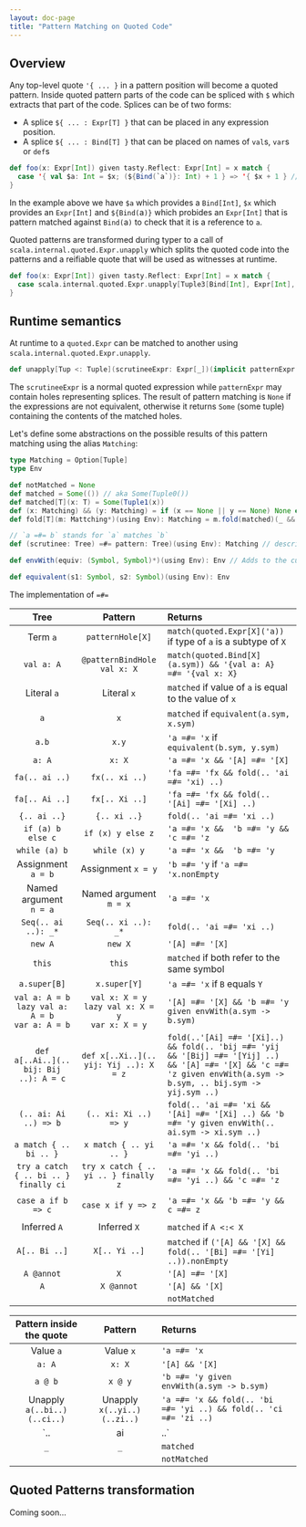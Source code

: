 ```yaml
---
layout: doc-page
title: "Pattern Matching on Quoted Code"
---
```



## Overview

Any top-level quote `'{ ... }` in a pattern position will become a quoted pattern. Inside quoted pattern parts of the code can be spliced with `$` which extracts that part of the code.
Splices can be of two forms:
* A splice `${ ... : Expr[T] }` that can be placed in any expression position.
* A splice `${ ... : Bind[T] }` that can be placed on names of `val`s, `var`s or `def`s

```scala
def foo(x: Expr[Int]) given tasty.Reflect: Expr[Int] = x match {
  case '{ val $a: Int = $x; (${Bind(`a`)}: Int) + 1 } => '{ $x + 1 } // TODO needs fix for #6328, `a` is currently not in scope while typing
}
```
In the example above we have `$a` which provides a `Bind[Int]`, `$x` which provides an `Expr[Int]` and `${Bind(`a`)}` which probides an `Expr[Int]` that is pattern matched against `Bind(`a`)` to check that it is a reference to `a`.

Quoted patterns are transformed during typer to a call of `scala.internal.quoted.Expr.unapply` which splits the quoted code into the patterns and a reifiable quote that will be used as witnesses at runtime.

```scala
def foo(x: Expr[Int]) given tasty.Reflect: Expr[Int] = x match {
  case scala.internal.quoted.Expr.unapply[Tuple3[Bind[Int], Expr[Int], Expr[Int]]](Tuple3(a, x, Bind(`a`), y))('{ @patternBindHole val a: Int = patternHole[Int]; patternHole[Int] + 1 }) =>
}
```


## Runtime semantics

At runtime to a `quoted.Expr` can be matched to another using `scala.internal.quoted.Expr.unapply`.

```scala
def unapply[Tup <: Tuple](scrutineeExpr: Expr[_])(implicit patternExpr: Expr[_], reflection: Reflection): Option[Tup]
```

The `scrutineeExpr` is a normal quoted expression while `patternExpr` may contain holes representing splices.
The result of pattern matching is `None` if the expressions are not equivalent, otherwise it returns `Some` (some tuple) containing the contents of the matched holes.

Let's define some abstractions on the possible results of this pattern matching using the alias `Matching`:
```scala
type Matching = Option[Tuple]
type Env

def notMatched = None
def matched = Some(()) // aka Some(Tuple0())
def matched[T](x: T) = Some(Tuple1(x))
def (x: Matching) && (y: Matching) = if (x == None || y == None) None else Some(x.get ++ y.get)
def fold[T](m: Mattching*)(using Env): Matching = m.fold(matched)(_ && _)

// `a =#= b` stands for `a` matches `b`
def (scrutinee: Tree) =#= pattern: Tree)(using Env): Matching // described by cases in the tables below

def envWith(equiv: (Symbol, Symbol)*)(using Env): Env // Adds to the current environment the fact that s1 from the scrutinee is equivalent to s2 in the pattern

def equivalent(s1: Symbol, s2: Symbol)(using Env): Env
```

The implementation of `=#=`

| Tree                      | Pattern                     | Returns     |
| :-----------------------: | :-------------------------: | :---------- |
| Term `a`                  | `patternHole[X]`            | `match(quoted.Expr[X]('a))` if type of `a` is a subtype of `X`
| `val a: A`                | `@patternBindHole val x: X` | `match(quoted.Bind[X](a.sym)) && '{val a: A} =#= '{val x: X}`
| Literal `a`               | Literal `x`                 | `matched` if value of `a` is equal to the value of `x`
| `a`                       | `x`                         | `matched` if `equivalent(a.sym, x.sym)`
| `a.b`                     | `x.y`                       | `'a =#= 'x` if `equivalent(b.sym, y.sym)`
| `a: A`                    | `x: X`                      | `'a =#= 'x && '[A] =#= '[X]`
| `fa(.. ai ..)`            | `fx(.. xi ..)`              | `'fa =#= 'fx && fold(.. 'ai =#= 'xi) ..)`
| `fa[.. Ai ..]`            | `fx[.. Xi ..]`              | `'fa =#= 'fx && fold(.. '[Ai] =#= '[Xi] ..)`
| `{.. ai ..}`              | `{.. xi ..}`                | `fold(.. 'ai =#= 'xi ..)`
| `if (a) b else c`         | `if (x) y else z`           | `'a =#= 'x &&  'b =#= 'y && 'c =#= 'z`
| `while (a) b`             | `while (x) y`               | `'a =#= 'x &&  'b =#= 'y`
| Assignment `a = b`        | Assignment `x = y`          | `'b =#= 'y` if `'a =#= 'x.nonEmpty`
| Named argument<br>`n = a` | Named argument<br>`m = x`   | `'a =#= 'x`
| `Seq(.. ai ..): _*`       | `Seq(.. xi ..): _*`         | `fold(.. 'ai =#= 'xi ..)`
| `new A`                   | `new X`                     | `'[A] =#= '[X]`
| `this`                    | `this`                      | `matched` if both refer to the same symbol
| `a.super[B]`              | `x.super[Y]`                | `'a =#= 'x` if `B` equals `Y`
| `val a: A = b`<br>`lazy val a: A = b`<br>`var a: A = b` | `val x: X = y`<br>`lazy val x: X = y`<br>`var x: X = y`              | `'[A] =#= '[X] && 'b =#= 'y given envWith(a.sym -> b.sym)`
| `def a[..Ai..](.. bij: Bij ..): A = c` | `def x[..Xi..](.. yij: Yij ..): X = z` | `fold(..'[Ai] =#= '[Xi]..) && fold(.. 'bij =#= 'yij && '[Bij] =#= '[Yij] ..) && '[A] =#= '[X] && 'c =#= 'z given envWith(a.sym -> b.sym, .. bij.sym -> yij.sym ..)`
| `(.. ai: Ai ..) => b` | `(.. xi: Xi ..) => y` | `fold(.. 'ai =#= 'xi && '[Ai] =#= '[Xi] ..) && 'b =#= 'y given envWith(.. ai.sym -> xi.sym ..)`
| `a match { .. bi .. }`    | `x match { .. yi .. }`   | `'a =#= 'x && fold(.. 'bi =#= 'yi ..)`
| `try a catch { .. bi .. } finally ci`    | `try x catch { .. yi .. } finally z`   | `'a =#= 'x && fold(.. 'bi =#= 'yi ..) && 'c =#= 'z`
|                           |                          |
| `case a if b => c`        | `case x if y => z`       | `'a =#= 'x && 'b =#= 'y && c =#= z`
|                           |                          |
| Inferred `A`              | Inferred `X`             | `matched` if `A <:< X`
| `A[.. Bi ..]`             | `X[.. Yi ..]`            | `matched` if `('[A] && '[X] && fold(.. '[Bi] =#= '[Yi] ..)).nonEmpty`
| `A @annot`                | `X`                      | `'[A] =#= '[X]`
| `A`                       | `X @annot`               | `'[A] && '[X]`
|                           |                          | `notMatched`


| Pattern inside the quote    | Pattern                     | Returns        |
| :-------------------------: |:--------------------------: | :------------- |
| Value `a`                   | Value `x`                   | `'a =#= 'x`
| `a: A`                      | `x: X`                      | `'[A] && '[X]`
| `a @ b`                     | `x @ y`                     | `'b =#= 'y given envWith(a.sym -> b.sym)`
| Unapply `a(..bi..)(..ci..)` | Unapply `x(..yi..)(..zi..)` | `'a =#= 'x && fold(.. 'bi =#= 'yi ..) && fold(.. 'ci =#= 'zi ..)`
| `.. | ai | ..`              | `.. | xi | ..`              | `fold(.. 'ai =#= 'xi ..)`
| `_`                         | `_`                         | `matched`
|                             |                             | `notMatched`

<!-- TODO spec for the environment from patterns propagated to the result -->


## Quoted Patterns transformation

Coming soon...
